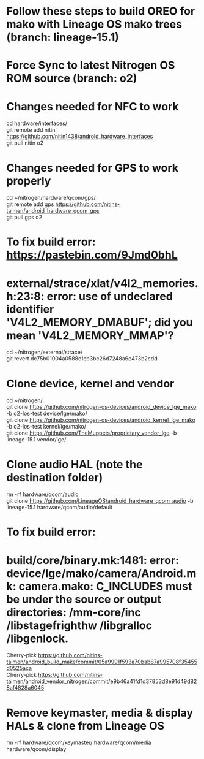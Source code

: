 # Follow these steps to build OREO for mako with Lineage OS mako trees (branch: lineage-15.1)
# Force Sync to latest Nitrogen OS ROM source (branch: o2)

# Changes needed for NFC to work
cd hardware/interfaces/  
git remote add nitin https://github.com/nitin1438/android_hardware_interfaces  
git pull nitin o2  

# Changes needed for GPS to work properly
cd ~/nitrogen/hardware/qcom/gps/  
git remote add gps https://github.com/nitins-taimen/android_hardware_qcom_gps  
git pull gps o2  

# To fix build error: https://pastebin.com/9Jmd0bhL
# external/strace/xlat/v4l2_memories.h:23:8: error: use of undeclared identifier 'V4L2_MEMORY_DMABUF'; did you mean 'V4L2_MEMORY_MMAP'?
cd ~/nitrogen/external/strace/  
git revert dc75b01004a0588c1eb3bc26d7248a6e473b2cdd  

# Clone device, kernel and vendor
cd ~/nitrogen/  
git clone https://github.com/nitrogen-os-devices/android_device_lge_mako -b o2-los-test device/lge/mako/  
git clone https://github.com/nitrogen-os-devices/android_kernel_lge_mako -b o2-los-test kernel/lge/mako/  
git clone https://github.com/TheMuppets/proprietary_vendor_lge -b lineage-15.1 vendor/lge/  

# Clone audio HAL (note the destination folder)  
rm -rf hardware/qcom/audio  
git clone https://github.com/LineageOS/android_hardware_qcom_audio -b lineage-15.1 hardware/qcom/audio/default  

# To fix build error:
# build/core/binary.mk:1481: error: device/lge/mako/camera/Android.mk: camera.mako: C_INCLUDES must be under the source or output directories: /mm-core/inc /libstagefrighthw /libgralloc /libgenlock.

Cherry-pick https://github.com/nitins-taimen/android_build_make/commit/05a9991f593a70bab87a995708f35455d0525aca  	
Cherry-pick https://github.com/nitins-taimen/android_vendor_nitrogen/commit/e9b46a41fd1d37853d8e91d49d828af4828a6045  

# Remove keymaster, media & display HALs & clone from Lineage OS  
rm -rf hardware/qcom/keymaster/ hardware/qcom/media hardware/qcom/display  
